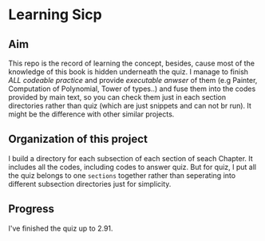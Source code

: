 # Learning Sicp

## Aim
This repo is the record of learning the concept, besides, cause most of the knowledge of this book is hidden underneath the quiz.
I manage to finish _ALL codeable practice_ and provide _executable anwser_ of them (e.g Painter, Computation of Polynomial, Tower of types..)
and fuse them into the codes provided by main text, so you can check them just in each section directories rather than quiz (which are just snippets and can not br run).
It might be the difference with other similar projects.

## Organization of this project 
I build a directory for each subsection of each section of seach Chapter. It includes all the codes, including codes to answer quiz. 
But for quiz, I put all the quiz belongs to one `sections` together rather than seperating into different subsection directories just for simplicity.

## Progress
I've finished the quiz up to 2.91.
